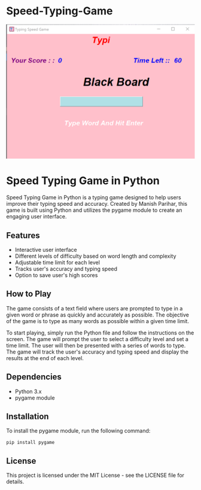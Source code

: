 # Speed-Typing-Game

![Typing](0.png)

# Speed Typing Game in Python

Speed Typing Game in Python is a typing game designed to help users improve their typing speed and accuracy. Created by Manish Parihar, this game is built using Python and utilizes the pygame module to create an engaging user interface.

## Features

- Interactive user interface
- Different levels of difficulty based on word length and complexity
- Adjustable time limit for each level
- Tracks user's accuracy and typing speed
- Option to save user's high scores

## How to Play

The game consists of a text field where users are prompted to type in a given word or phrase as quickly and accurately as possible. The objective of the game is to type as many words as possible within a given time limit.

To start playing, simply run the Python file and follow the instructions on the screen. The game will prompt the user to select a difficulty level and set a time limit. The user will then be presented with a series of words to type. The game will track the user's accuracy and typing speed and display the results at the end of each level.

## Dependencies

- Python 3.x
- pygame module

## Installation

To install the pygame module, run the following command:

```
pip install pygame
```

## License

This project is licensed under the MIT License - see the LICENSE file for details.
